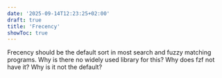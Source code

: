 ```yaml
---
date: '2025-09-14T12:23:25+02:00'
draft: true
title: 'Frecency'
showToc: true
---
```


Frecency should be the default sort in most search and fuzzy matching programs. 
Why is there no widely used library for this? Why does fzf not have it? Why is
it not the default?


